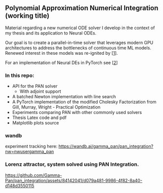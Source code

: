 ## Polynomial Approximation Numerical Integration (working title)

Material regarding a new numerical ODE solver I develop in the context of my thesis and its application to Neural ODEs.

Our goal is to create a parallel-in-time solver that leverages modern GPU architectures to address the bottlenecks of 
continuous time ML models. Renewed interest in these models was re-ignited by [[1](https://arxiv.org/abs/1806.07366)].

For an implementation of Neural DEs in PyTorch see [[2](https://github.com/DiffEqML/torchdyn)]

### In this repo:
- API for the PAN solver
  - With adjoint support
- A batched Newton implementation with line search
- A PyTorch implementation of the modified Cholesky Factorization from Gill, Murray, Wright - Practical Optimization
- Experiments comparing PAN with other commonly used solvers
- Thesis Latex code and pdf
- Matplotlib plots source

### wandb
experiment tracking here: https://wandb.ai/gamma_pan/pan_integration?nw=nwusergamma_pan

### Lorenz attractor, system solved using PAN Integration.

https://github.com/Gamma-Pan/pan_integration/assets/84142041/d079a481-9986-4f82-8a40-d148d3550115

